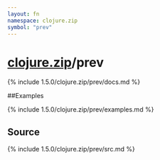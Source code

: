 ```yaml
---
layout: fn
namespace: clojure.zip
symbol: "prev"
---
```


# [clojure.zip](../)/prev

{% include 1.5.0/clojure.zip/prev/docs.md %}

##Examples

{% include 1.5.0/clojure.zip/prev/examples.md %}
## Source
{% include 1.5.0/clojure.zip/prev/src.md %}

